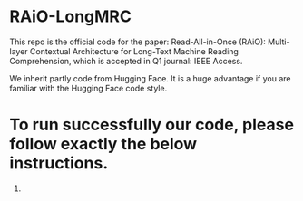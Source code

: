 # RAiO-LongMRC
This repo is the official code for the paper: Read-All-in-Once (RAiO): Multi-layer Contextual Architecture for Long-Text Machine Reading Comprehension, which is accepted in Q1 journal: IEEE Access. 

We inherit partly code from Hugging Face. It is a huge advantage if you are familiar with the Hugging Face code style. 
# To run successfully our code, please follow exactly the below instructions. 
1. 
